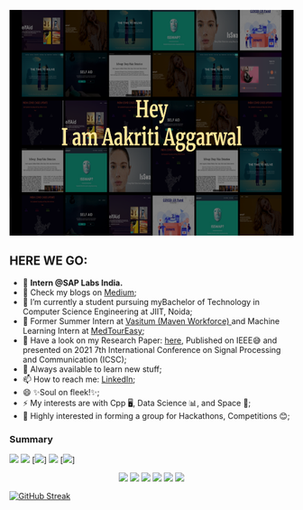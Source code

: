 <p align="center">   
<img src="https://github.com/aakriti1318/aakriti1318/blob/main/Screenshot%20(154).png" alt="AKKU" width="800" height="400">
</p>
<h2>HERE WE GO:</h2>

- 🔭 <b>Intern @SAP Labs India. </b>
- 💬 Check my blogs on <a href = "https://aakritiaggarwal13.medium.com/"> Medium</a>;
- 🌱 I’m currently a student pursuing myBachelor of Technology in Computer Science Engineering at JIIT, Noida;
- 🔭 Former Summer Intern at <a href ="https://vasitum.com/"> Vasitum (Maven Workforce) </a> and Machine Learning Intern at <a href ="https://www.medtoureasy.com/">MedTourEasy</a>;
- 🔭 Have a look on my Research Paper: <a href="https://ieeexplore.ieee.org/document/9673225">here</a>, Published on IEEE😅 and presented on 2021 7th International Conference on Signal Processing and Communication (ICSC);
- 💬 Always available to learn new stuff;
- 📫 How to reach me: <a href="https://www.linkedin.com/in/aakritiaggarwal13/">LinkedIn</a>;
- 😄 ✨Soul on fleek!✨;
- ⚡ My interests are with Cpp 🖥️, Data Science 📊, and Space 🚀;
- 💬 Highly interested in forming a group for Hackathons, Competitions 😊;

<h3>Summary</h3>

[![](https://github-profile-summary-cards.vercel.app/api/cards/profile-details?username=aakriti1318&theme=monokai)](https://github.com/vn7n24fzkq/github-profile-summary-cards)
[![](https://github-profile-summary-cards.vercel.app/api/cards/repos-per-language?username=aakriti1318&theme=monokai)](https://github.com/vn7n24fzkq/github-profile-summary-cards) [![](https://github-profile-summary-cards.vercel.app/api/cards/most-commit-language?username=aakriti1318&theme=monokai)]
[![](https://github-profile-summary-cards.vercel.app/api/cards/stats?username=aakriti1318&theme=monokai)](https://github.com/vn7n24fzkq/github-profile-summary-cards) [![](https://github-profile-summary-cards.vercel.app/api/cards/productive-time?username=aakriti1318&theme=monokai)]

<p align="center">
<img src="https://img.shields.io/badge/Machine Learning-green"> <img src="https://img.shields.io/badge/Deep Learning-red"> <img src="https://img.shields.io/badge/Computer Vision-magenta"> <img src="https://img.shields.io/badge/Natural Language Processing-yellow"> <img src="https://img.shields.io/badge/Data Structures-blue"> <img src="https://img.shields.io/badge/Web Dev-brown"> 
</p>

[![GitHub Streak](https://github-readme-streak-stats.herokuapp.com/?user=aakriti1318&theme=dark&ring=FFB19A&hide_border=true&currStreakNum=F6A085&fire=F6A085&currStreakLabel=F6A085)](https://git.io/streak-stats)
